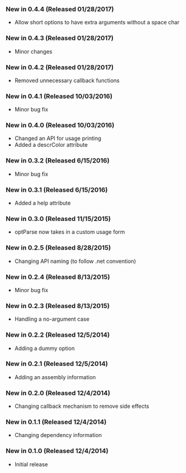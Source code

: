 ### New in 0.4.4 (Released 01/28/2017)
* Allow short options to have extra arguments without a space char

### New in 0.4.3 (Released 01/28/2017)
* Minor changes

### New in 0.4.2 (Released 01/28/2017)
* Removed unnecessary callback functions

### New in 0.4.1 (Released 10/03/2016)
* Minor bug fix

### New in 0.4.0 (Released 10/03/2016)
* Changed an API for usage printing
* Added a descrColor attribute

### New in 0.3.2 (Released 6/15/2016)
* Minor bug fix

### New in 0.3.1 (Released 6/15/2016)
* Added a help attribute

### New in 0.3.0 (Released 11/15/2015)
* optParse now takes in a custom usage form

### New in 0.2.5 (Released 8/28/2015)
* Changing API naming (to follow .net convention)

### New in 0.2.4 (Released 8/13/2015)
* Minor bug fix

### New in 0.2.3 (Released 8/13/2015)
* Handling a no-argument case

### New in 0.2.2 (Released 12/5/2014)
* Adding a dummy option

### New in 0.2.1 (Released 12/5/2014)
* Adding an assembly information

### New in 0.2.0 (Released 12/4/2014)
* Changing callback mechanism to remove side effects

### New in 0.1.1 (Released 12/4/2014)
* Changing dependency information

### New in 0.1.0 (Released 12/4/2014)
* Initial release
